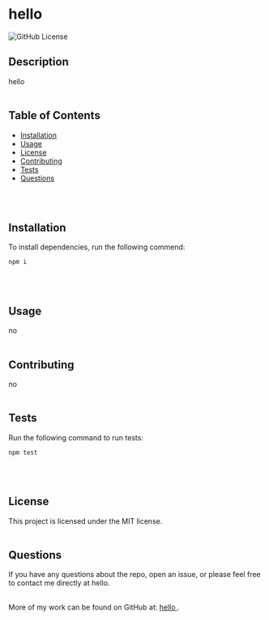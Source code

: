 # hello
  ![GitHub License](https://img.shields.io/badge/License-MIT-blue)

  ## Description
  hello
  <br>
  <br>

  ## Table of Contents
  * [Installation](#Installation)
  * [Usage](#Usage)
  * [License](#License)
  * [Contributing](#Contributing)
  * [Tests](#Tests)
  * [Questions](#Questions)
 <br>
 <br>

  ## Installation
  To install dependencies, run the following commend:
```
npm i
```

  <br>
  <br>

  ## Usage
  no
  <br>
  <br>

  ## Contributing 
  no
  <br>
  <br>

  ## Tests
  Run the following command to run tests:
```
npm test
```

  <br>
  <br>

  ## License
  This project is licensed under the MIT license.
  <br>
  <br>

  ## Questions
  If you have any questions about the repo, open an issue, or please feel free to contact me directly at hello. 
  <br>
  <br>
  
  More of my work can be found on GitHub at: [hello ](https://github.com/hello%20/).